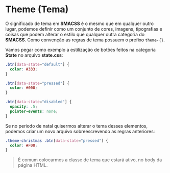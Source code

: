 # Theme (Tema)

O significado de tema em **SMACSS** é o mesmo que em qualquer outro lugar, podemos definir como um conjunto de cores, imagens, tipografias e coisas que podem alterar o estilo que qualquer outra categoria do **SMACSS**. Como convenção as regras de tema possuem o prefixo ```theme-{}```.

Vamos pegar como exemplo a estilização de botões feitos na categoria **State** no arquivo **state.css**:

```css
.btn[data-state="default"] {
  color: #333;
}

.btn[data-state="pressed"] {
  color: #000;
}

.btn[data-state="disabled"] {
  opacity: .5;
  pointer-events: none;
}
```

Se no periodo de natal quisermos alterar o tema desses elementos, podemos criar um novo arquivo sobreescrevendo as regras anteriores:

```css
.theme-christmas .btn[data-state="pressed"] {
  color: #F00;
}
```

> É comum colocarmos a classe de tema que estará ativo, no body da página HTML.